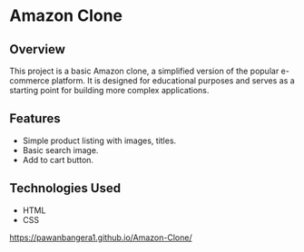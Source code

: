 # Amazon Clone

## Overview

This project is a basic Amazon clone, a simplified version of the popular e-commerce platform. It is designed for educational purposes and serves as a starting point for building more complex applications.

## Features

- Simple product listing with images, titles.
- Basic search image.
- Add to cart button.

## Technologies Used

- HTML
- CSS

https://pawanbangera1.github.io/Amazon-Clone/
